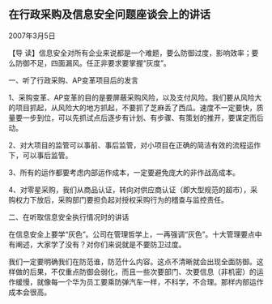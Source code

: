 ## 在行政采购及信息安全问题座谈会上的讲话

2007年3月5日



【导  读】信息安全对所有企业来说都是一个难题，要么防御过度，影响效率；要么防御不足，四面漏风。任正非要求要掌握“灰度”。



一、听了行政采购、AP变革项目后的发言

1、采购变革、AP变革的目的是要屏蔽采购风险，以及支付风险。我们要从风险大的项目抓起，从风险大的地方抓起，不要抓了芝麻丢了西瓜。速度不一定要快，质量要一步到位，可以先抓试点后逐步有计划、有步骤、有策划的推开，要谋定而后动。

2、对大项目的监管可以事前、事后监管，对小项目在正确的简洁有效的流程运作下，可以事后监管。

3、所有的运作都要考虑内部运作成本，一定要避免庞大的非作战高成本。

4、对零星采购，我们从商品认证，转向对供应商认证（即大型规范的超市），采购权力下放后，采购部门要担负起对授权采购行为的稽查与监控责任。

二、在听取信息安全执行情况时的讲话

在信息安全上要学“灰色”。公司在管理哲学上，一再强调“灰色”。十大管理要点中有阐述，大家学了没有？对你们来说就是不要防卫过度。

我们一定要明确我们在防范谁，防范什么内容。这点不清晰就会出现全面防御。这样做的后果，不仅重点防御会弱化，而且一些次要部门、次要信息（非机密）的运作缓慢，就像每一个华为员工要乘防弹汽车一样，不科学，不合理。那样内部运作成本会很高。
